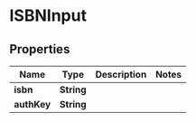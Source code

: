 # ISBNInput

## Properties
Name | Type | Description | Notes
------------ | ------------- | ------------- | -------------
**isbn** | **String** |  | 
**authKey** | **String** |  | 
